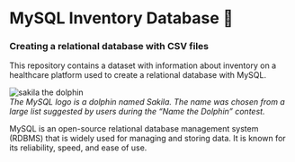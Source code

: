 # MySQL Inventory Database 💾

### Creating a relational database with CSV files <br>
This repository contains a dataset with information about inventory on a healthcare platform used to create a relational database with MySQL.

![sakila the dolphin](https://github.com/user-attachments/assets/9dca8ef7-8b89-4e28-a443-a65b0eb75f5b)
<br>*The MySQL logo is a dolphin named Sakila. The name was chosen from a large list suggested by users during the “Name the Dolphin” contest.*

MySQL is an open-source relational database management system (RDBMS) that is widely used for managing and storing data. It is known for its reliability, speed, and ease of use.

